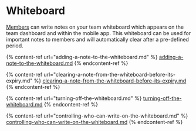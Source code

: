 # Whiteboard

[Members](../members/) can write notes on your team whiteboard which appears on the team dashboard and within the mobile app. This whiteboard can be used for important notes to members and will automatically clear after a pre-defined period.

{% content-ref url="adding-a-note-to-the-whiteboard.md" %}
[adding-a-note-to-the-whiteboard.md](adding-a-note-to-the-whiteboard.md)
{% endcontent-ref %}

{% content-ref url="clearing-a-note-from-the-whiteboard-before-its-expiry.md" %}
[clearing-a-note-from-the-whiteboard-before-its-expiry.md](clearing-a-note-from-the-whiteboard-before-its-expiry.md)
{% endcontent-ref %}

{% content-ref url="turning-off-the-whiteboard.md" %}
[turning-off-the-whiteboard.md](turning-off-the-whiteboard.md)
{% endcontent-ref %}

{% content-ref url="controlling-who-can-write-on-the-whiteboard.md" %}
[controlling-who-can-write-on-the-whiteboard.md](controlling-who-can-write-on-the-whiteboard.md)
{% endcontent-ref %}

